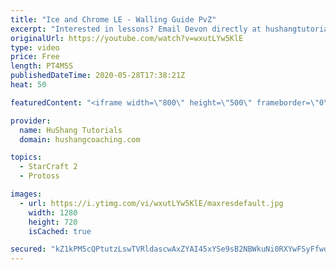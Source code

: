 ```yaml
---
title: "Ice and Chrome LE - Walling Guide PvZ"
excerpt: "Interested in lessons? Email Devon directly at hushangtutorials@outlook.com ------------------------------------------------------------------------------------------------------- Want to support HuShang Tutorials directly? Patreon is a website where you can contribute a monthly donation that will help"
originalUrl: https://youtube.com/watch?v=wxutLYw5KlE
type: video
price: Free
length: PT4M5S
publishedDateTime: 2020-05-28T17:38:21Z
heat: 50

featuredContent: "<iframe width=\"800\" height=\"500\" frameborder=\"0\" src=\"https://www.youtube.com/embed/wxutLYw5KlE\" allow=\"accelerometer; autoplay; encrypted-media; gyroscope; picture-in-picture\" allowfullscreen></iframe>"

provider:
  name: HuShang Tutorials
  domain: hushangcoaching.com

topics:
  - StarCraft 2
  - Protoss

images:
  - url: https://i.ytimg.com/vi/wxutLYw5KlE/maxresdefault.jpg
    width: 1280
    height: 720
    isCached: true

secured: "kZ1kPM5cQPtutzLswTVRldascwAxZYAI45xYSe9sB2NBWkuNi0RXYwFSyFfwoe+IiI8lWTfdCsr9T+opKCPq3UqjcKSqT8nBE8ZlFH/lDNMijxQ+CKaGzm+L2JVrJ/T9jUVKLJkURQtuot0WVf5S0qkz0EzWWowX0RQFmvcTlafG84sQUpGdlaUfsJQDbmJfm/lcBCtZ1eZprdMgZZBTvVEUW95yNu7tYadmi1R04sEfmZ5epfW5K5nbWeRzu0WraaZ/DpqZ+fu+/A+JiQ6934JhD3wrz/Sq99MzF0dgKQqm6R4ZcCJ2z3EvNQ6O7vnArDsCDIrP7lechTz12livGhpFVuajlrJd0KidRixJNB03lZAN3PYVOeOTIddOiAptWk5jxxU0XK13LeEJpCc1LjdTQEOoY5pZkZPNy0jQ2QA=;Gbdbl3evcWeiI7mkr8MJmA=="
---
```


